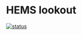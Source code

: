 # HEMS lookout

[![status](https://github.com/flederwiesel/hems-lookout/actions/workflows/code_checks.yml/badge.svg)](https://github.com/flederwiesel/hems-lookout/actions/workflows/code_checks.yml)
